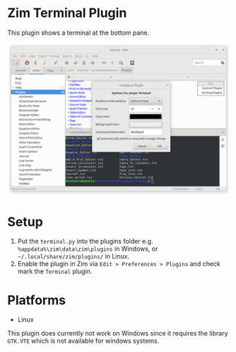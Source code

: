 # Zim Terminal Plugin

This plugin shows a terminal at the bottom pane.

![Zim Terminal Plugin](zim-plugin-terminal.png)

# Setup

1. Put the `terminal.py` into the plugins folder e.g. `%appdata%\zim\data\zim\plugins` in Windows, or `~/.local/share/zim/plugins/` in Linux.
2. Enable the plugin in Zim via `Edit > Preferences > Plugins` and check mark the `Terminal` plugin.

# Platforms

* Linux

This plugin does currently not work on Windows since it requires the library `GTK.VTE` which is not available for windows systems. 
